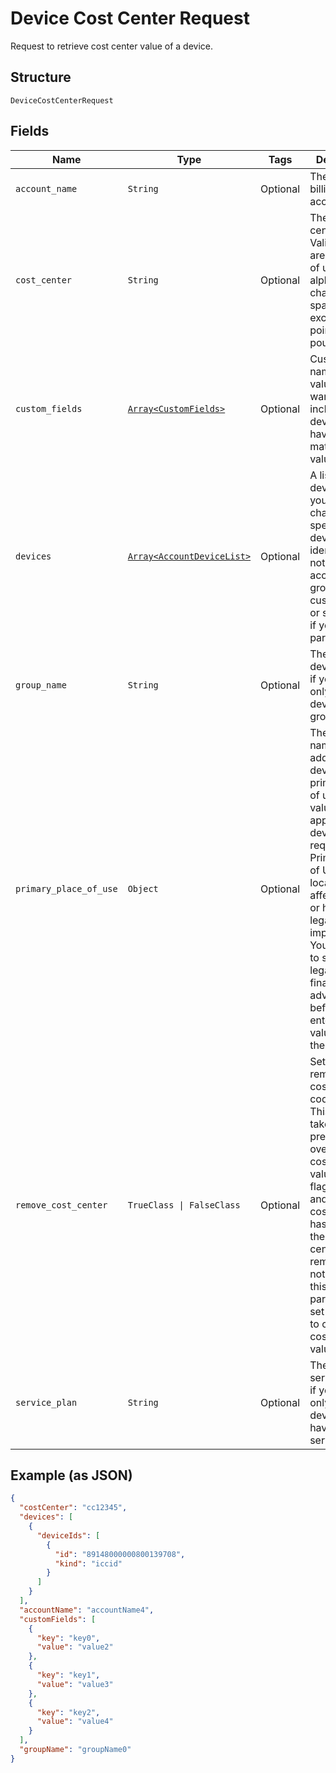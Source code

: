 
# Device Cost Center Request

Request to retrieve cost center value of a device.

## Structure

`DeviceCostCenterRequest`

## Fields

| Name | Type | Tags | Description |
|  --- | --- | --- | --- |
| `account_name` | `String` | Optional | The name of a billing account. |
| `cost_center` | `String` | Optional | The new cost center code. Valid values are any string of up to 36 alphanumeric characters, space, dash, exclamation point, and pound sign. |
| `custom_fields` | [`Array<CustomFields>`](../../doc/models/custom-fields.md) | Optional | Custom field names and values, if you want to only include devices that have matching values. |
| `devices` | [`Array<AccountDeviceList>`](../../doc/models/account-device-list.md) | Optional | A list of the devices that you want to change, specified by device identifier. Do not include accountName, groupName, customFields, or servicePlan if you use this parameter. |
| `group_name` | `String` | Optional | The name of a device group, if you want to only include devices in that group. |
| `primary_place_of_use` | `Object` | Optional | The customer name and the address of the device's primary place of use. These values are applied to all devices in the request.The Primary Place of Use location may affect taxation or have other legal implications. You may want to speak with legal and/or financial advisers before entering values for these fields. |
| `remove_cost_center` | `TrueClass \| FalseClass` | Optional | Set to true to remove the cost center code value. This flag takes precedence over a new costCenter value. If this flag is true and costCenter has a value, the cost center code is removed. Do not include this parameter, or set it to false to change the costCenter value. |
| `service_plan` | `String` | Optional | The name of a service plan, if you want to only include devices that have that service plan. |

## Example (as JSON)

```json
{
  "costCenter": "cc12345",
  "devices": [
    {
      "deviceIds": [
        {
          "id": "89148000000800139708",
          "kind": "iccid"
        }
      ]
    }
  ],
  "accountName": "accountName4",
  "customFields": [
    {
      "key": "key0",
      "value": "value2"
    },
    {
      "key": "key1",
      "value": "value3"
    },
    {
      "key": "key2",
      "value": "value4"
    }
  ],
  "groupName": "groupName0"
}
```

